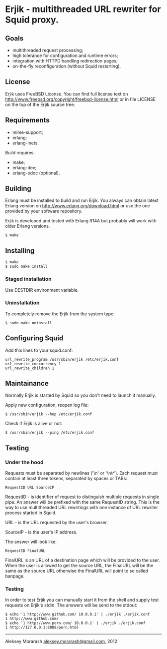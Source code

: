 # Erjik - multithreaded URL rewriter for Squid proxy.

## Goals

* multithreaded request processing;
* high tolerance for configuration and runtime errors;
* integration with HTTPD handling redirection pages;
* on-the-fly reconfiguration (without Squid restarting).

## License

Erjik uses FreeBSD License. You can find full license text
on http://www.freebsd.org/copyright/freebsd-license.html or
in file LICENSE on the top of the Erjik source tree.

## Requirements

* mime-support;
* erlang;
* erlang-inets.

Build requires:
* make;
* erlang-dev;
* erlang-edoc (optional).

## Building

Erlang must be installed to build and run Erjik.
You always can obtain latest Erlang version on
http://www.erlang.org/download.html or use the one provided by
your software repository.

Erjik is developed and tested with Erlang R14A but probably
will work with older Erlang versions.

    $ make

## Installing

    $ make
    $ sudo make install

### Staged installation

Use DESTDIR environment variable.

### Uninstallation

To completely remove the Erjik from the system type:

    $ sudo make uninstall

## Configuring Squid

Add this lines to your squid.conf:

    url_rewrite_program /usr/sbin/erjik /etc/erjik.conf
    url_rewrite_concurrency 1
    url_rewrite_children 1

## Maintainance

Normally Erjik is started by Squid so you don't need to
launch it manually.

Apply new configuration, reopen log file:

    $ /usr/sbin/erjik --hup /etc/erjik.conf

Check if Erjik is alive or not:

    $ /usr/sbin/erjik --ping /etc/erjik.conf

## Testing

### Under the hood

Requests must be separated by newlines ('\n' or '\n\r').
Each request must contain at least three tokens, separated by
spaces or TABs:

    RequestID URL SourceIP

RequestID - is identifier of request to distinguish multiple
requests in single pipe. An answer will be prefixed with the
same RequestID string. This is the way to use multithreaded URL
rewritings with one instance of URL rewriter process started in Squid.

URL - is the URL requested by the user's browser.

SourceIP - is the user's IP address.

The answer will look like:

    RequestID FinalURL

FinalURL is an URL of a destination page which will be provided to the
user. When the user is allowed to get the source URL, the FinalURL will be
the same as the source URL otherwise the FinalURL will point to so called
banpage.

### Testing

In order to test Erjik you can manually start it from the shell
and supply test requests on Erjik's stdin. The answers will be send
to the stdout:

    $ echo '1 http://www.github.com/ 10.0.0.1' | ./erjik ./erjik.conf
    1 http://www.github.com/
    $ echo '1 http://www.porn.com/ 10.0.0.1' | ./erjik ./erjik.conf
    1 http://127.0.0.1:8888/porn.html

-----------------------------------------------------------------
Aleksey Morarash <aleksey.morarash@gmail.com>, 2012
